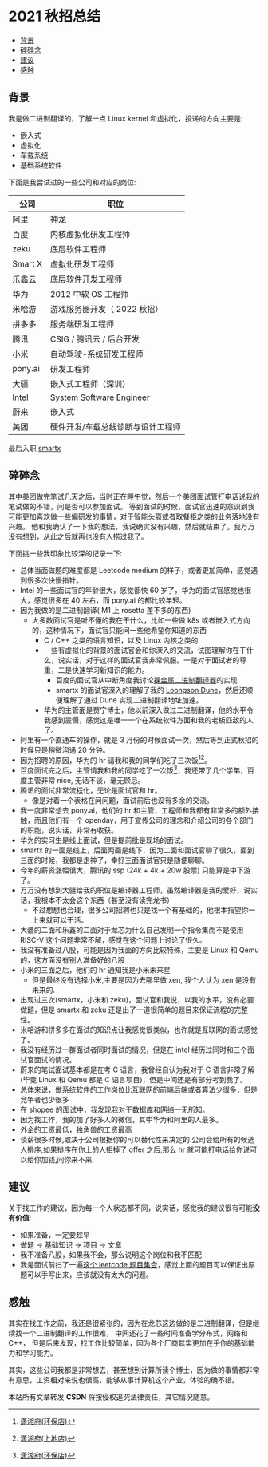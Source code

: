 # 2021 秋招总结

<!-- vim-markdown-toc GitLab -->

* [背景](#背景)
* [碎碎念](#碎碎念)
* [建议](#建议)
* [感触](#感触)

<!-- vim-markdown-toc -->

## 背景
我是做二进制翻译的，了解一点 Linux kernel 和虚拟化，投递的方向主要是:
- 嵌入式
- 虚拟化
- 车载系统
- 基础系统软件

下面是我尝试过的一些公司和对应的岗位:

| 公司    | 职位                              |
|---------|-----------------------------------|
| 阿里    | 神龙                              |
| 百度    | 内核虚拟化研发工程师              |
| zeku    | 底层软件工程师                    |
| Smart X | 虚拟化研发工程师                  |
| 乐鑫云  | 底层软件开发工程师                |
| 华为    | 2012 中软 OS 工程师               |
| 米哈游  | 游戏服务器开发（ 2022 秋招）      |
| 拼多多  | 服务端研发工程师                  |
| 腾讯    | CSIG / 腾讯云 / 后台开发          |
| 小米    | 自动驾驶-系统研发工程师           |
| pony.ai | 研发工程师                        |
| 大疆    | 嵌入式工程师（深圳）              |
| Intel   | System Software Engineer          |
| 蔚来    | 嵌入式                            |
| 美团    | 硬件开发/车载总线诊断与设计工程师 |

最后入职 [smartx](https://www.smartx.com/global/)
## 碎碎念
其中美团做完笔试几天之后，当时正在睡午觉，然后一个美团面试管打电话说我的笔试做的不错，问是否可以参加面试。
等到面试的时候，面试官迅速的意识到我可能更加喜欢做一些偏研发的事情，对于智能头盔或者取餐柜之类的业务落地没有兴趣。
他和我确认了一下我的想法，我说确实没有兴趣，然后就结束了。我万万没有想到，从此之后就再也没有人捞过我了。


下面挑一些我印象比较深的记录一下:

- 总体当面做题的难度都是 Leetcode medium 的样子，或者更加简单，感觉遇到很多次快慢指针。
- Intel 的一些面试官的年龄很大，感觉都快 60 岁了，华为的面试官感觉也很大，感觉很多在 40 左右，而 pony.ai 的都比较年轻。
- 因为我做的是二进制翻译( M1 上 rosetta 差不多的东西)
  - 大多数面试官是听不懂的我在干什么，比如一些做 k8s 或者嵌入式方向的，这种情况下，面试官只能问一些他希望你知道的东西
    - C / C++ 之类的语言知识，以及 Linux 内核之类的
    - 一些有虚拟化的背景的面试官会和你深入的交流，试图理解你在干什么，说实话，对于这样的面试官我非常佩服。一是对于面试者的尊重，二是快速学习新知识的能力。
      - 百度的面试官从中断角度我讨论[裸金属二进制翻译器](https://martins3.github.io/ppt/repo/2021-8-24/index.html)的实现
      - smartx 的面试官深入的理解了我的 [Loongson Dune](https://github.com/Martins3/loongson-dune)，然后还顺便理解了通过 Dune 实现二进制翻译地址加速。
    - 华为的主管面是贾宁博士，他以前深入做过二进制翻译，他的水平令我感到震慑，感觉这是唯一一个在系统软件方面和我的老板匹敌的人了。
- 阿里有一个直通车的操作，就是 3 月份的时候面试一次，然后等到正式秋招的时候只是稍微沟通 20 分钟。
- 因为招聘的原因，华为的 hr 请我和我的同学们吃了三次饭[^1][^2]。
- 百度面试完之后，主管请我和我的同学吃了一次饭[^1]，我还带了几个学弟，百度主管非常 nice, 无话不谈，毫无顾忌。
- 腾讯的面试非常流程化，无论是面试官和 hr。
  - 像是对着一个表格在问问题，面试前后也没有多余的交流。
- 我一度非常想去 pony.ai，他们的 hr 和主管，工程师和我都有非常多的额外接触，而且他们有一个 openday，用于宣传公司的理念和介绍公司的各个部门的职能，说实话，非常有收获。
- 华为的实习生是线上面试，但是提前批是现场的面试。
- smartx 的一面是线上，后面两面是线下，因为二面和面试官聊了很久，面到三面的时候，我都是走神了，幸好三面面试官只是随便聊聊。
- 今年的薪资涨幅很大，腾讯的 ssp (24k + 4k + 20w 股票) 只能算是中下游了。
- 万万没有想到大疆给我的职位是编译器工程师，虽然编译器是我的爱好，说实话，我根本不太会这个东西（甚至没有读完龙书）
  - 不过想想也合理，很多公司招聘也只是找一个有基础的，他根本指望你一上来就可以干活。
- 大疆的二面和乐鑫的二面对于龙芯为什么自己发明一个指令集而不是使用 RISC-V 这个问题非常不解，感觉在这个问题上讨论了很久。
- 我没有准备过八股，可能是因为我面的方向比较特殊，主要是 Linux 和 Qemu 的，这方面没有别人准备好的八股
- 小米的三面之后，他们的 hr 通知我是小米未来星
    - 但是最终没有选择小米,主要是因为去哪里做 xen, 我个人认为 xen 是没有未来的.
- 出现过三次(smartx，小米和 zeku)，面试官和我说，以我的水平，没有必要做题，但是 smartx 和 zeku 还是出了一道很简单的题目来保证流程的完整性。
- 米哈游和拼多多在面试的知识点让我感觉很类似，也许就是互联网的面试感觉了。
- 我没有经历过一群面试者同时面试的情况，但是在 intel 经历过同时和三个面试官面试的情况。
- 蔚来的笔试面试基本都是在考 C 语言，我曾经自认为我对于 C 语言非常了解(毕竟 Linux 和 Qemu 都是 C 语言项目)，但是中间还是有部分考到我了。
- 总体来说，做系统软件的工作岗位比互联网的前端后端或者算法少很多，但是竞争者也少很多
- 在 shopee 的面试中，我发现我对于数据库和网络一无所知。
- 因为找工作，我的加了好多人的微信，其中华为和阿里的人最多。
- 外企的工资最低，独角兽的工资最高
- 谈薪很多时候,取决于公司根据你的可以替代性来决定的.公司会给所有的候选人排序,如果排序在你上的人拒掉了 offer 之后,那么 hr 就可能打电话给你说可以给你加钱,问你来不来.

## 建议
关于找工作的建议，因为每一个人状态都不同，说实话，感觉我的建议很有可能**没有价值**:
- 如果准备，一定要趁早
- 做题 -> 基础知识 -> 项目 -> 文章
- 我不准备八股，如果我不会，那么说明这个岗位和我不匹配
- 我是面试前扫了一遍[这个 leetcode 题目集合](https://labuladong.gitee.io/algo/)，感觉上面的题目可以保证出原题可以手写出来，应该就没有太大的问题。

## 感触
其实在找工作之前，我还是很紧张的，因为在龙芯这边做的是二进制翻译，但是继续找一个二进制翻译的工作很难，
中间还花了一些时间准备学分布式，网络和 C++， 但是后来发现，找工作比较简单，因为各个厂商其实更加在乎你的基础能力和学习能力。

其实，这些公司我都是非常想去，甚至想到计算所读个博士，因为做的事情都非常有意思，工资相对来说也很高，能够从事计算机这个产业，体验的确不错。

[^1]: [潇湘府(环保店)](https://j.map.baidu.com/3d/3od)
[^2]: [潇湘府(上地店)](https://j.map.baidu.com/1e/2di)

<script src="https://giscus.app/client.js"
        data-repo="martins3/martins3.github.io"
        data-repo-id="MDEwOlJlcG9zaXRvcnkyOTc4MjA0MDg="
        data-category="Show and tell"
        data-category-id="MDE4OkRpc2N1c3Npb25DYXRlZ29yeTMyMDMzNjY4"
        data-mapping="pathname"
        data-reactions-enabled="1"
        data-emit-metadata="0"
        data-theme="light"
        data-lang="zh-CN"
        crossorigin="anonymous"
        async>
</script>

本站所有文章转发 **CSDN** 将按侵权追究法律责任，其它情况随意。
